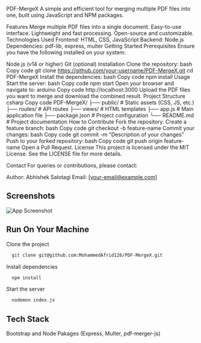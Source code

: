 PDF-MergeX
A simple and efficient tool for merging multiple PDF files into one, built using JavaScript and NPM packages.

Features
Merge multiple PDF files into a single document.
Easy-to-use interface.
Lightweight and fast processing.
Open-source and customizable.
Technologies Used
Frontend: HTML, CSS, JavaScript
Backend: Node.js
Dependencies: pdf-lib, express, multer
Getting Started
Prerequisites
Ensure you have the following installed on your system:

Node.js (v14 or higher)
Git (optional)
Installation
Clone the repository:
bash
Copy code
git clone https://github.com/your-username/PDF-MergeX.git
cd PDF-MergeX
Install the dependencies:
bash
Copy code
npm install
Usage
Start the server:
bash
Copy code
npm start
Open your browser and navigate to:
arduino
Copy code
http://localhost:3000
Upload the PDF files you want to merge and download the combined result.
Project Structure
csharp
Copy code
PDF-MergeX/
├── public/           # Static assets (CSS, JS, etc.)
├── routes/           # API routes
├── views/            # HTML templates
├── app.js            # Main application file
├── package.json      # Project configuration
└── README.md         # Project documentation
How to Contribute
Fork the repository.
Create a feature branch:
bash
Copy code
git checkout -b feature-name
Commit your changes:
bash
Copy code
git commit -m "Description of your changes"
Push to your forked repository:
bash
Copy code
git push origin feature-name
Open a Pull Request.
License
This project is licensed under the MIT License. See the LICENSE file for more details.

Contact
For queries or contributions, please contact:

Author: Abhishek Salotagi
Email: [your-email@example.com]

## Screenshots

![App Screenshot](https://raw.github.com/MohammedAfrid126/PDF-MergeX/master/web-view.jpg)



## Run On Your Machine

Clone the project

```bash
  git clone git@github.com:MohammedAfrid126/PDF-MergeX.git
```

Install dependencies

```bash
  npm install
```

Start the server

```bash
  nodemon index.js
```


## Tech Stack

Bootstrap and Node Pakages (Express, Multer, pdf-merger-js)


